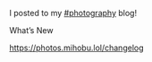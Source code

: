 I posted to my [\#<span>photography</span>](https://social.lol/tags/photography) blog!

What’s New

[<span class="invisible">https://</span><span class="">photos.mihobu.lol/changelog</span><span class="invisible"></span>](https://photos.mihobu.lol/changelog)